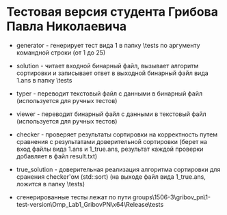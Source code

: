 # Тестовая версия студента Грибова Павла Николаевича

* generator - генерирует тест вида 1 в папку \tests по аргументу командной строки (от 1 до 25)

* solution - читает входной бинарный файл, вызывает алгоритм сортировки и записывает ответ в выходной бинарный файл вида 1.ans в папку \tests

* typer - переводит текстовый файл с данными в бинарный файл (используется для ручных тестов)

* viewer - переводит бинарный файл с данными в текстовый файл (используется для ручных тестов)

* checker - проверяет результаты сортировки на корректность путем сравнения с результатами доверительной сортировки 
 (берет на вход файлы вида 1.ans и 1_true.ans, результат каждой проверки добавляет в файл result.txt)

* true_solution - доверительная реализация алгоритма сортировки для сранения checker'ом (std::sort) 
 (на выходе файл вида 1_true.ans, ложится в папку \tests)
 
* сгенерированные тесты лежат по пути groups\1506-3\gribov_pn\1-test-version\Omp_Lab1_GribovPN\x64\Release\tests